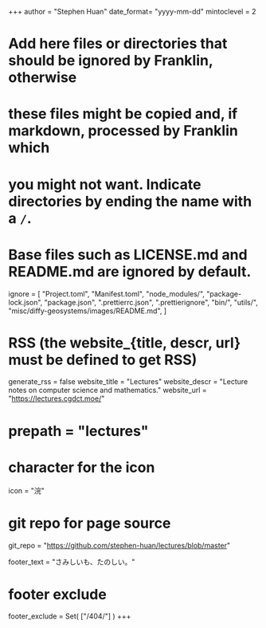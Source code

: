 <!--
Add here global page variables to use throughout your website.
-->
+++
author = "Stephen Huan"
date_format= "yyyy-mm-dd"
mintoclevel = 2

# Add here files or directories that should be ignored by Franklin, otherwise
# these files might be copied and, if markdown, processed by Franklin which
# you might not want. Indicate directories by ending the name with a `/`.
# Base files such as LICENSE.md and README.md are ignored by default.
ignore = [
    "Project.toml",
    "Manifest.toml",
    "node_modules/",
    "package-lock.json",
    "package.json",
    ".prettierrc.json",
    ".prettierignore",
    "bin/",
    "utils/",
    "misc/diffy-geosystems/images/README.md",
]

# RSS (the website_{title, descr, url} must be defined to get RSS)
generate_rss = false
website_title = "Lectures"
website_descr = "Lecture notes on computer science and mathematics."
website_url   = "https://lectures.cgdct.moe/"
# prepath = "lectures"

# character for the icon
icon = "浣"

# git repo for page source
git_repo = "https://github.com/stephen-huan/lectures/blob/master"

footer_text = "さみしいも、たのしい。"

# footer exclude
footer_exclude = Set(
    ["/404/"]
)
+++
